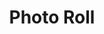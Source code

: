 ---
title: Photo Roll
photos: 
  - photo: "jack-harner-3RzkTtfDIKs-unsplash.jpg"
    link: "https://unsplash.com/photos/3RzkTtfDIKs"
  - photo: "jack-harner-pWtqYsOc0ts-unsplash.jpg"
    link: "https://unsplash.com/photos/pWtqYsOc0ts"
    tag: "Most Viewed - 1.3M+"
  - photo: "jack-harner-PZU6X2elgfs-unsplash.jpg"
    link: "https://unsplash.com/photos/PZU6X2elgfs"
  - photo: "jack-harner-GVdXax2u82g-unsplash.jpg"
    link: "https://unsplash.com/photos/GVdXax2u82g"
  - photo: "jack-harner-xjxhg9wkhtg-unsplash.jpg"
    link: "https://unsplash.com/photos/xjxhg9wkhtg"
  - photo: "jack-harner-YVhH8GZIijA-unsplash.jpg"
    link: "https://unsplash.com/photos/YVhH8GZIijA"
  - photo: "jack-harner-noK-1le-pQw-unsplash.jpg"
    link: "https://unsplash.com/photos/noK-1le-pQw"
    tag: "Most Downloaded - 6.2k"
  - photo: "jack-harner-FSZDUR4OZ-g-unsplash.jpg"
    link: "https://unsplash.com/photos/FSZDUR4OZ-g"
  - photo: "jack-harner-HVpKOWxcMWQ-unsplash.jpg"
    link: "https://unsplash.com/photos/HVpKOWxcMWQ"
---